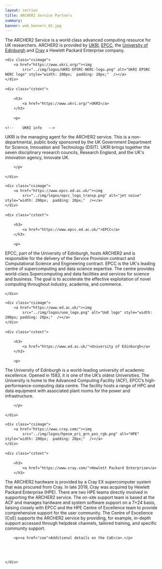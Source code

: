 ```yaml
---
layout: section
title: ARCHER2 Service Partners
summary: 
banner: web_banners_02.jpg
---
```


The ARCHER2 Service is a world class advanced computing resource for UK researchers. ARCHER2 is provided by [UKRI](https://www.ukri.org/), [EPCC](https://www.epcc.ed.ac.uk/), the [University of Edinburgh](https://www.ed.ac.uk/) and [Cray](https://www.cray.com/) a Hewlett Packard Enterprise company.






<div class="casestudy">

	<div class="csimage">
		<a href="https://www.ukri.org/"><img
			src="../img/logos/UKRI-EPSRC-NERC-logo.png" alt="UKRI EPSRC NERC logo" style="width: 200px;  padding: 20px;"  /></a>
	</div>

	<div class="cstext">

		<h3>
			<a href="https://www.ukri.org/">UKRI</a>
		</h3>

		<p>
         
	<!--	UKRI info   -->

UKRI is the managing agent for the ARCHER2 service. This is a non-departmental, public body sponsored by the UK Government Department for Science, Innovation and Technology (DSIT). UKRI brings together the seven disciplinary research councils, Research England, and the UK's innovation agency, Innovate UK.
		 

		</p>

	</div>
</div>




<div class="casestudy">

	<div class="csimage">
		<a href="https://www.epcc.ed.ac.uk/"><img
			src="../img/logos/epcc_logo_transp.png" alt="jet noise" style="width: 200px;  padding: 20px;"  /></a>
	</div>

	<div class="cstext">

		<h3>
			<a href="https://www.epcc.ed.ac.uk/">EPCC</a>
		</h3>

		<p>
     
EPCC, part of the University of Edinburgh, hosts ARCHER2 and is responsible for the delivery of the Service Provision contract and Computational Science and Engineering contract. EPCC is the UK's leading centre of supercomputing and data science expertise. The centre provides world-class Supercomputing and data facilities and services for science and business. The goal is to accelerate the effective exploitation of novel computing throughout industry, academia, and commerce.

</p>

	</div>
</div>




<div class="casestudy">

	<div class="csimage">
		<a href="https://www.ed.ac.uk/"><img
			src="../img/logos/uoe_logo.png" alt="UoE logo" style="width: 200px; padding: 20px;"  /></a>
	</div>

	<div class="cstext">

		<h3>
			<a href="https://www.ed.ac.uk/">University of Edinburgh</a>
		</h3>

		<p>
     
The University of Edinburgh is a world-leading university of academic excellence. Opened in 1583, it is one of the UK’s oldest Universities. The University is home to the Advanced Computing Facility (ACF), EPCC’s high-performance-computing data centre. The facility hosts a range of HPC and data equipment with associated plant rooms for the power and infrastructure.


		</p>

	</div>
</div>







<div class="casestudy">

	<div class="csimage">
		<a href="https://www.cray.com/"><img
			src="../img/logos/hpesm_pri_grn_pos_rgb.png" alt="HPE" style="width: 200px;  padding: 20px;"  /></a>
	</div>

	<div class="cstext">

		<h3>
			<a href="https://www.cray.com/">Hewlett Packard Enterprise</a>
		</h3>

<p>

The ARCHER2 hardware is provided by a Cray EX supercomputer system that was procured from Cray. In late 2019, Cray was acquired by Hewlett Packard Enterprise (HPE). There are two HPE teams directly involved in supporting the ARCHER2 service. The on-site support team is based at the ACF and manages hardware and system software support on a 7×24 basis, liaising closely with EPCC and the HPE Centre of Excellence team to provide comprehensive support for the user community. The Centre of Excellence (CoE) supports the ARCHER2 service by providing, for example, in-depth support accessed through helpdesk channels, tailored training, and specific community support.</p>

		<p><a href="coe">Additional details on the CoE</a>.</p>




	</div>
</div>



